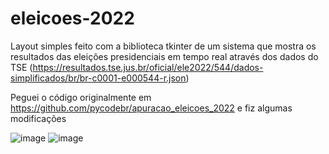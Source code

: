 # eleicoes-2022
Layout simples feito com a biblioteca tkinter de um sistema que mostra os resultados das eleições presidenciais em tempo real através dos dados do TSE (https://resultados.tse.jus.br/oficial/ele2022/544/dados-simplificados/br/br-c0001-e000544-r.json)

Peguei o código originalmente em https://github.com/pycodebr/apuracao_eleicoes_2022 e fiz algumas modificações

![image](https://user-images.githubusercontent.com/108037302/194727240-24867924-780a-43fe-a1c8-c1ee7f5c6ad5.png)
![image](https://user-images.githubusercontent.com/108037302/194727271-2c99c5e2-0dc6-4683-90cb-2faadddc5da1.png)
